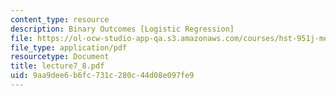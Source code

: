 ```yaml
---
content_type: resource
description: Binary Outcomes [Logistic Regression]
file: https://ol-ocw-studio-app-qa.s3.amazonaws.com/courses/hst-951j-medical-decision-support-spring-2003/9aa9dee6b6fc731c280c44d08e097fe9_lecture7_8.pdf
file_type: application/pdf
resourcetype: Document
title: lecture7_8.pdf
uid: 9aa9dee6-b6fc-731c-280c-44d08e097fe9
---
```

